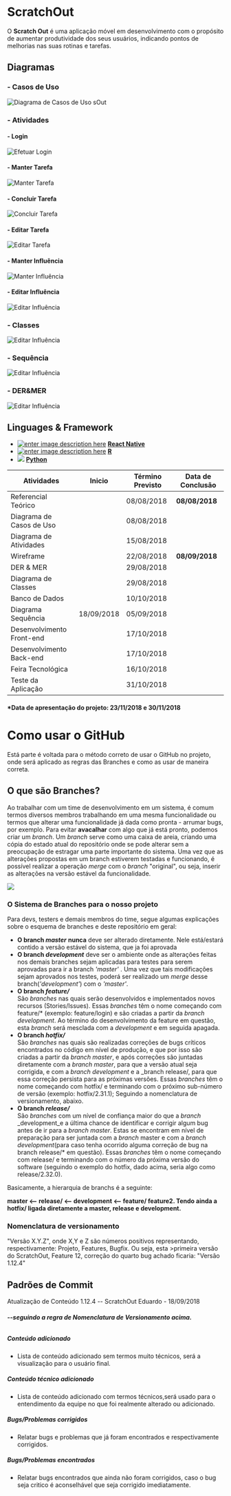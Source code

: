 # ScratchOut
O **Scratch Out** é uma aplicação móvel em desenvolvimento com o propósito de aumentar produtividade dos seus usuários, indicando pontos de melhorias nas suas rotinas e tarefas.

## Diagramas
### - Casos de Uso
![Diagrama de Casos de Uso sOut](https://i.imgur.com/LbyUwig.png)

### - Atividades
#### - Login
![Efetuar Login](https://i.imgur.com/QLn15uU.png)
#### - Manter Tarefa
![Manter Tarefa](https://i.imgur.com/yjUM2Y9.png)
#### - Concluir Tarefa
![Concluir Tarefa](https://i.imgur.com/QpkPBiq.png)
#### - Editar Tarefa
![Editar Tarefa](https://i.imgur.com/Er9fcPK.png)
#### - Manter Influência
![Manter Influência](https://i.imgur.com/UKHgglG.png)
#### - Editar Influência
![Editar Influência](https://i.imgur.com/4jXsEoU.png)

### - Classes
![Editar Influência](https://i.imgur.com/SShKhbS.png)

### - Sequência
![Editar Influência](https://imgur.com/p728uLt.png)

### - DER&MER
![Editar Influência](https://i.imgur.com/eHTf35l.png)



## Linguages & Framework

-   [![enter image description here](https://camo.githubusercontent.com/041fc9e57fb97a5cbc27a32f04447f9bdbf7d8f9/68747470733a2f2f692e696d6775722e636f6d2f6b505753574c742e706e67)](https://camo.githubusercontent.com/041fc9e57fb97a5cbc27a32f04447f9bdbf7d8f9/68747470733a2f2f692e696d6775722e636f6d2f6b505753574c742e706e67)  **[React Native](https://facebook.github.io/react-native/docs/getting-started.html)**
-   [![enter image description here](https://camo.githubusercontent.com/8b88a00c553f22fc77f4e4643f270464d116ec9e/68747470733a2f2f692e696d6775722e636f6d2f3732344b3538342e706e67)](https://camo.githubusercontent.com/8b88a00c553f22fc77f4e4643f270464d116ec9e/68747470733a2f2f692e696d6775722e636f6d2f3732344b3538342e706e67)  **[R](https://www.r-project.org/other-docs.html)**
-   [![](https://camo.githubusercontent.com/165d270e3c8eac069bf38e2c0764d70affa6f764/68747470733a2f2f692e696d6775722e636f6d2f7a386b536f48662e706e67)](https://camo.githubusercontent.com/165d270e3c8eac069bf38e2c0764d70affa6f764/68747470733a2f2f692e696d6775722e636f6d2f7a386b536f48662e706e67)  **[Python](https://www.python.org/doc/)**

|Atividades|Inicio|Término Previsto|Data de Conclusão
|--|--|--|--|
| Referencial Teórico ||08/08/2018|**08/08/2018**
| Diagrama de Casos de Uso ||08/08/2018|
| Diagrama de Atividades ||15/08/2018|
| Wireframe ||22/08/2018|**08/09/2018**
| DER & MER ||29/08/2018|
| Diagrama de Classes ||29/08/2018|
| Banco de Dados ||10/10/2018|
| Diagrama Sequência | 18/09/2018 |05/09/2018|
| Desenvolvimento Front-end ||17/10/2018|
| Desenvolvimento Back-end ||17/10/2018|
| Feira Tecnológica ||16/10/2018|
| Teste da Aplicação ||31/10/2018|

#### *Data de apresentação do projeto: 23/11/2018 e 30/11/2018

# Como usar o GitHub

Está parte é voltada para o método correto de usar o GitHub no projeto, onde será aplicado as regras das Branches e como as usar de maneira correta.

 ## O que são Branches?
 Ao trabalhar com um time de desenvolvimento em um sistema, é comum termos diversos membros trabalhando em uma mesma funcionalidade ou termos que alterar uma funcionalidade já dada como pronta - arrumar bugs, por exemplo. Para evitar **avacalhar** com algo que já está pronto, podemos criar um _branch_. Um _branch_ serve como uma caixa de areia, criando uma cópia do estado atual do repositório onde se pode alterar sem a preocupação de estragar uma parte importante do sistema. Uma vez que as alterações propostas em um branch estiverem testadas e funcionando, é possível realizar a operação _merge_ com o _branch_ "original", ou seja, inserir as alterações na versão estável da funcionalidade.

![](https://i.imgur.com/rQRhO2R.png)

### O Sistema de Branches para o nosso projeto
Para devs, testers e demais membros do time, segue algumas explicações sobre o esquema de branches e deste repositório em geral:

-   **O branch  _master_** 
**nunca**  deve ser alterado diretamente. Nele está/estará contido a versão estável do sistema, que ja foi aprovada
-   **O branch  _development_** 
deve ser o ambiente onde as alterações feitas nos demais branches sejam aplicadas para testes para serem aprovadas para ir a branch _'master'_ .
Uma vez que tais modificações sejam aprovados nos testes, poderá ser realizado um  _merge_  desse branch(_'development'_) com o _'master'_.
 -   **O branch  _feature/_**  
São _branches_ nas quais serão desenvolvidos e implementados novos recursos (Stories/Issues). Essas _branches_ têm o nome começando com feature/* (exemplo: feature/login) e são criadas a partir da _branch_ _development_. Ao término do desenvolvimento da feature em questão, esta _branch_ será mesclada com a _development_ e em seguida apagada.
-   **O branch  _hotfix/_**  
São _branches_ nas quais são realizadas correções de bugs críticos encontrados no código em nível de produção, e que por isso são criadas a partir da _branch master_, e após correções são juntadas diretamente com a _branch master_, para que a versão atual seja corrigida, e com a _branch_ _development_ e a _branch release/, para que essa correção persista para as próximas versões. Essas _branches_ têm o nome começando com hotfix/ e terminando com o próximo sub-número de versão (exemplo: hotfix/2.31.1); Seguindo a nomenclatura de versionamento, abaixo.
-   **O branch  _release/_**  
São _branches_ com um nível de confiança maior do que a _branch_ _development_e a última chance de identificar e corrigir algum bug antes de ir para a _branch master_. Estas se encontram em nível de preparação para ser juntada com a _branch_ master e com a _branch_ _development_(para caso tenha ocorrido alguma correção de bug na branch release/* em questão). Essas _branches_ têm o nome começando com release/ e terminando com o número da próxima versão do software (seguindo o exemplo do hotfix, dado acima, seria algo como release/2.32.0).

Basicamente, a hierarquia de branchs é a seguinte:
 
**master <-- release/ <-- development <-- feature/ feature2.
Tendo ainda a hotfix/ ligada diretamente a master, release e development.**      			

### **Nomenclatura de versionamento**

"Versão X.Y.Z", onde X,Y e Z são números positivos representando, respectivamente: Projeto, Features, Bugfix. Ou seja, esta >primeira versão do ScratchOut, Feature 12, correção do quarto bug achado ficaria: "Versão 1.12.4"

 ## Padrões de Commit
 
 Atualização de Conteúdo 1.12.4 -- ScratchOut
Eduardo - 18/09/2018

###### **--seguindo a regra de Nomenclatura de Versionamento acima.**
##### Conteúdo adicionado
- Lista de conteúdo adicionado sem termos muito técnicos, será a visualização para o usuário final.
##### Conteúdo técnico adicionado
  - Lista de conteúdo adicionado com termos técnicos,será usado para o entendimento da equipe
no que foi realmente alterado ou adicionado.
##### Bugs/Problemas corrigidos
- Relatar bugs e problemas que já foram encontrados e respectivamente corrigidos.
##### Bugs/Problemas encontrados
 - Relatar bugs encontrados que ainda não foram corrigidos,
 caso o bug seja critico é aconselhável que seja corrigido imediatamente.
